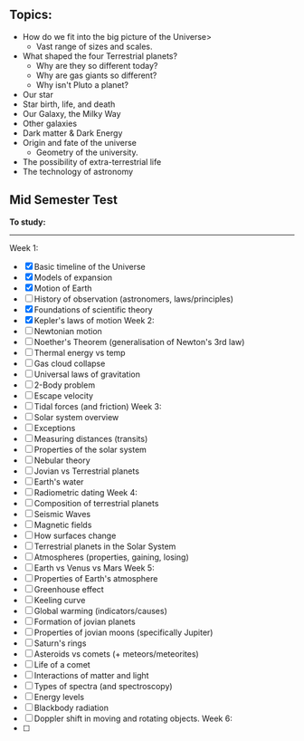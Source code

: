 

## Topics:
- How do we fit into the big picture of the Universe>
	- Vast range of sizes and scales.
- What shaped the four Terrestrial planets?
	- Why are they so different today?
	- Why are gas giants so different?
	- Why isn't Pluto a planet?
- Our star
- Star birth, life, and death
- Our Galaxy, the Milky Way
- Other galaxies
- Dark matter & Dark Energy
- Origin and fate of the universe
	- Geometry of the university.
- The possibility of extra-terrestrial life
- The technology of astronomy



## Mid Semester Test
**To study:**
___
Week 1:
- [x] Basic timeline of the Universe
- [x] Models of expansion
- [x] Motion of Earth
- [ ] History of observation (astronomers, laws/principles)
- [x] Foundations of scientific theory
- [x] Kepler's laws of motion
Week 2:
- [ ] Newtonian motion
- [ ] Noether's Theorem (generalisation of Newton's 3rd law)
- [ ] Thermal energy vs temp
- [ ] Gas cloud collapse
- [ ] Universal laws of gravitation
- [ ] 2-Body problem
- [ ] Escape velocity
- [ ] Tidal forces (and friction)
Week 3:
- [ ] Solar system overview
- [ ] Exceptions
- [ ] Measuring distances (transits)
- [ ] Properties of the solar system
- [ ] Nebular theory
- [ ] Jovian vs Terrestrial planets
- [ ] Earth's water
- [ ] Radiometric dating
Week 4:
- [ ] Composition of terrestrial planets
- [ ] Seismic Waves
- [ ] Magnetic fields
- [ ] How surfaces change
- [ ] Terrestrial planets in the Solar System
- [ ] Atmospheres (properties, gaining, losing)
- [ ] Earth vs Venus vs Mars
Week 5:
- [ ] Properties of Earth's atmosphere
- [ ] Greenhouse effect
- [ ] Keeling curve
- [ ] Global warming (indicators/causes)
- [ ] Formation of jovian planets
- [ ] Properties of jovian moons (specifically Jupiter)
- [ ] Saturn's rings
- [ ] Asteroids vs comets (+ meteors/meteorites)
- [ ] Life of a comet
- [ ] Interactions of matter and light
- [ ] Types of spectra (and spectroscopy)
- [ ] Energy levels
- [ ] Blackbody radiation
- [ ] Doppler shift in moving and rotating objects.
Week 6:
- [ ] 
